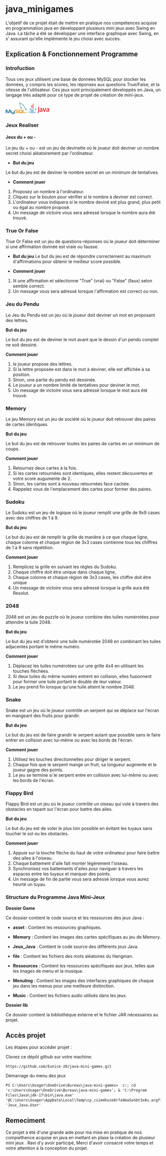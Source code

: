 # java_minigames

 L'objetif de ce projet était de mettre en pratique nos compétences  acquise en programmation java en développant plusieurs mini jeux avec Swing en Java. La  tâche a été se développer une interface graphique avec Swing, en s' assurant qu'elle implémente le jeu choisi avec succès.

 ## Explication & Fonctionnement Programme

  ### Introfuction

Tous ces jeux  utilisent une base de données MySQL pour stocker les données, y compris les scores, les réponses aux questions True/False, et la vitesse de l'utilisateur. Ces jeux sont principalement développés en Java, un langage très adapté pour ce type de projet de création de mini-jeux.

<img src="./Game/asset/image.png" alt="texte alternatif" style="width:70px;height:px;"> 

<img src="./Game/asset/image-1.png"  alt="texte alternatif" style="width:70px;height:px;">


 ### Jeux Realiser 


#### Jeux du + ou - 

Le jeu du + ou - est un jeu de devinette où le joueur doit deviner un nombre secret choisi aléatoirement par l'ordinateur. 

- **But du jeu**

Le but du jeu est de deviner le nombre secret en un minimum de tentatives.

- **Comment jouer**

1. Proposez un nombre à l'ordinateur.
2. Cliquez sur le bouton pour vérifier si le nombre à deviner est correct.
3. L'ordinateur vous indiquera si le nombre deviné est plus grand, plus petit ou égal au nombre proposé.
4. Un message de victoire vous sera adressé lorsque le nombre aura été trouvé.


### True Or False

True Or False est un jeu de questions-réponses où le joueur doit déterminer si une affirmation donnée est vraie ou fausse.

- **But du jeu**
Le but du jeu est de répondre correctement au maximum d'affirmations pour obtenir le meilleur score possible.

- **Comment jouer**

1.  lit une affirmation et sélectionne "True" (vrai) ou "False" (faux) selon semble correct.
2.  Un message vous sera adressé lorsque l'affirmation est correct ou non.

### Jeu du Pendu

 Le Jeu du Pendu est un jeu où le joueur doit deviner un mot en proposant des lettres. 

**But du jeu**

Le but du jeu est de deviner le mot avant que le dessin d'un pendu complet ne soit dessiné.

**Comment jouer**

1. le joueur propose des lettres. 
2. Si la lettre proposée est dans le mot à deviner, elle est affichée à sa position.
3. Sinon, une partie du pendu est dessinée.
4. Le joueur a un nombre limité de tentatives pour deviner le mot.
5. Un message de victoire vous sera adressé lorsque le mot aura été trouvé.


### Memory
Le jeu Memory est un jeu de société où le joueur doit retrouver des paires de cartes identiques.

**But du jeu**

Le but du jeu est de retrouver toutes les paires de cartes en un minimum de coups.

**Comment jouer**

1. Retournez deux cartes à la fois. 
2. Si les cartes retournées sont identiques, elles restent découvertes et votre score augumente de 2. 
3. Sinon, les cartes sont à nouveau retournées face cachée.
4. Rappelez vous de l'emplacement des cartes pour former des paires.


### Sudoku

Le Sudoku est un jeu de logique où le joueur remplit une grille de 9x9 cases avec des chiffres de 1 à 9.

**But du jeu**

Le but du jeu est de remplir la grille de manière à ce que chaque ligne, chaque colonne et chaque région de 3x3 cases contienne tous les chiffres de 1 à 9 sans répétition.

**Comment jouer**

1. Remplicez la grille en suivant les règles du Sudoku. 
2. Chaque chiffre doit être unique dans chaque ligne, 
3. Chaque colonne et chaque région de 3x3 cases, les chiffre doit être unique
4. Un message de victoire vous sera adressé lorsque la grille  aura été Resolut.



### 2048

2048 est un jeu de puzzle où le joueur combine des tuiles numérotées pour atteindre la tuile 2048.

**But du jeu**

Le but du jeu est d'obtenir une tuile numérotée 2048 en combinant les tuiles adjacentes portant le même numéro.

**Comment jouer**

1. Déplacez les tuiles numérotées sur une grille 4x4 en utilisant les touches fléchées.
2. Si deux tuiles du même numéro entrent en collision, elles fusionnent pour former une tuile portant le double de leur valeur.
3. Le jeu prend fin lorsque qu'une tuile atteint le nombre 2048.


### Snake

Snake est un jeu où le joueur contrôle un serpent qui se déplace sur l'écran en mangeant des fruits pour grandir.

**But du jeu**

Le but du jeu est de faire grandir le serpent autant que possible sans le faire entrer en collision avec lui-même ou avec les bords de l'écran.

**Comment jouer**

1. Utilisez les touches directionnelles pour diriger le serpent. 
2. Chaque fois que le serpent mange un fruit, sa longueur augmente et le joueur gagne des points.
3. Le jeu se termine si le serpent entre en collision avec lui-même ou avec les bords de l'écran.

### Flappy Bird

Flappy Bird est un jeu où le joueur contrôle un oiseau qui vole à travers des obstacles en tapant sur l'écran pour battre des ailes.

**But du jeu**

Le but du jeu est de voler le plus loin possible en évitant les tuyaux sans toucher le sol ou les obstacles.

**Comment jouer**

1. Appuie sur la touche flèche du haut de votre ordinateur pour faire battre des ailes à l'oiseau.
2. Chaque battement d'aile fait monter légèrement l'oiseau.
3. Synchronisez vos battements d'ailes pour naviguer à travers les espaces entre les tuyaux et marquer des points.
4. Un message de fin de partie vous sera adressé lorsque vous aurez heurté un tuyau.

### Structure du Programme Java Mini-Jeux

**Dossier Game**

Ce dossier contient le code source et les ressources des jeux Java :

- **asset** : Contient les ressources graphiques.
  
- **Memory** : Contient les images des cartes spécifiques au jeu de Memory.

- **Jeux_Java** : Contient le code source des différents jeux Java.

- **file** : Contient les fichiers des mots aléatoires du Hangman.

- **Ressources** : Contient les ressources spécifiques aux jeux, telles que les images de menu et la musique.

- **MenuImg** : Contient les images des interfaces graphiques de chaque jeu dans les menus pour une meilleure distinction.

- **Music** : Contient les fichiers audio utilisés dans les jeux.

**Dossier lib**

Ce dossier contient la bibliothèque externe et le fichier JAR nécessaires au projet.

 ## Accès projet

Les étapes pour accéder projet  :

Clonez ce dépôt github sur votre machine:

```
https://github.com/Eunice-20/java-mini-games.git
```

Démarrage du menu des jeux 

```
PS C:\Users\Usager\OneDrive\Bureau\java-mini-games>  c:; cd 'c:\Users\Usager\OneDrive\Bureau\java-mini-games'; & 'C:\Program Files\Java\jdk-17\bin\java.exe' '@C:\Users\Usager\AppData\Local\Temp\cp_csim4huze8r7a9ma5onbt3x8u.argfile' 'Jeux_Java.User'
```


 ## Remeciment

 Ce projet a été d'une grande aide pour  ma mise en pratique de nos compwthence acquise en java en mettant en plase la création de plusieur mini jeux . Ravi d'y avoir participé, Merci d'avoir consacré votre temps et votre attention à la conception du projet.
